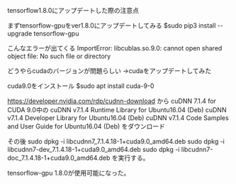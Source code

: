 tensorflow1.8.0にアップデートした際の注意点

まずtensorflow-gpuをver1.8.0にアップデートしてみる
$sudo pip3 install --upgrade tensorflow-gpu

こんなエラーが出てくる
ImportError: libcublas.so.9.0: cannot open shared object file: No such file or directory

どうやらcudaのバージョンが問題らしい
->cudaをアップデートしてみた

cuda9.0をインストール
$sudo apt install cuda-9-0

https://developer.nvidia.com/rdp/cudnn-download から
cuDNN 7.1.4 for CUDA 9.0中の
cuDNN v7.1.4 Runtime Library for Ubuntu16.04 (Deb)
cuDNN v7.1.4 Developer Library for Ubuntu16.04 (Deb)
cuDNN v7.1.4 Code Samples and User Guide for Ubuntu16.04 (Deb)
をダウンロード

その後
sudo dpkg -i libcudnn7_7.1.4.18-1+cuda9.0_amd64.deb
sudo dpkg -i libcudnn7-dev_7.1.4.18-1+cuda9.0_amd64.deb
sudo dpkg -i libcudnn7-doc_7.1.4.18-1+cuda9.0_amd64.deb
を実行する。


tensorflow-gpu 1.8.0が使用可能になった。



